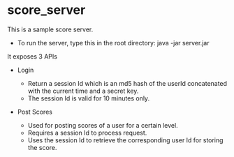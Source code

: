 # score_server

This is a sample score server. 

- To run the server, type this in the root directory: java -jar server.jar

It exposes 3 APIs
- Login
	- Return a session Id which is an md5 hash of the userId concatenated with the current time and a secret key.
	- The session Id is valid for 10 minutes only.

- Post Scores
	- Used for posting scores of a user for a certain level.
	- Requires a session Id to process request.
	- Uses the session Id to retrieve the corresponding user Id for storing the score.
